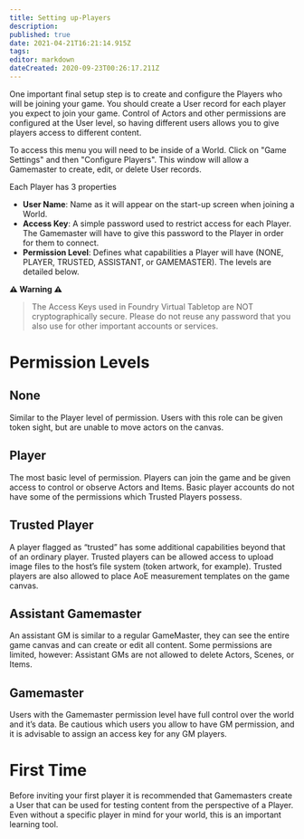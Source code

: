 ```yaml
---
title: Setting up-Players
description: 
published: true
date: 2021-04-21T16:21:14.915Z
tags: 
editor: markdown
dateCreated: 2020-09-23T00:26:17.211Z
---
```


One important final setup step is to create and configure the Players who will be joining your game. You should create a User record for each player you expect to join your game. Control of Actors and other permissions are configured at the User level, so having different users allows you to give players access to different content.

To access this menu you will need to be inside of a World. Click on "Game Settings" and then "Configure Players". This window will allow a Gamemaster to create, edit, or delete User records.

Each Player has 3 properties
* **User Name**: Name as it will appear on the start-up screen when joining a World.
* **Access Key**: A simple password used to restrict access for each Player. The Gamemaster will have to give this password to the Player in order for them to connect.
* **Permission Level**: Defines what capabilities a Player will have (NONE, PLAYER, TRUSTED, ASSISTANT, or GAMEMASTER). The levels are detailed below.

**⚠️ Warning ⚠️**
> The Access Keys used in Foundry Virtual Tabletop are NOT cryptographically secure. Please do not reuse any password that you also use for other important accounts or services.

# Permission Levels

## None
Similar to the Player level of permission. Users with this role can be given token sight, but are unable to move actors on the canvas.

## Player
The most basic level of permission. Players can join the game and be given access to control or observe Actors and Items. Basic player accounts do not have some of the permissions which Trusted Players possess.

## Trusted Player
A player flagged as “trusted” has some additional capabilities beyond that of an ordinary player. Trusted players can be allowed access to upload image files to the host’s file system (token artwork, for example). Trusted players are also allowed to place AoE measurement templates on the game canvas.

## Assistant Gamemaster
An assistant GM is similar to a regular GameMaster, they can see the entire game canvas and can create or edit all content. Some permissions are limited, however: Assistant GMs are not allowed to delete Actors, Scenes, or Items.

## Gamemaster
Users with the Gamemaster permission level have full control over the world and it’s data. Be cautious which users you allow to have GM permission, and it is advisable to assign an access key for any GM players.

# First Time

Before inviting your first player it is recommended that Gamemasters create a User that can be used for testing content from the perspective of a Player. Even without a specific player in mind for your world, this is an important learning tool.